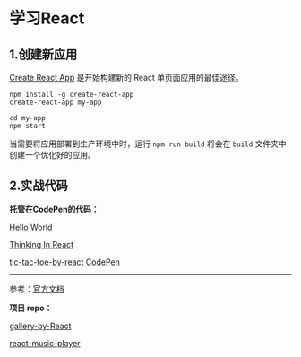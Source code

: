 # 学习React

## 1.创建新应用
[Create React App](https://github.com/facebookincubator/create-react-app) 是开始构建新的 React 单页面应用的最佳途径。

```
npm install -g create-react-app
create-react-app my-app

cd my-app
npm start
```
当需要将应用部署到生产环境中时，运行 `npm run build` 将会在 `build` 文件夹中创建一个优化好的应用。

## 2.实战代码
**托管在CodePen的代码：**

[Hello World](https://codepen.io/magicmai/pen/gWZrMM)

[Thinking In React](https://codepen.io/magicmai/pen/LLeGRP?editors=0010)

[tic-tac-toe-by-react](https://github.com/magicmai/tic-tac-toe-by-react)  [CodePen](https://codepen.io/magicmai/pen/YQxzrq?editors=0010)

----
参考：[官方文档](https://discountry.github.io/react/docs/hello-world.html)

**项目 repo：**

[gallery-by-React](https://github.com/magicmai/gallery-by-React)

[react-music-player](https://github.com/magicmai/react-music-player)
